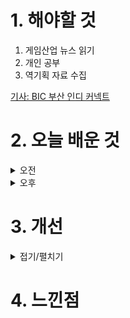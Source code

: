 
# 1. 해야할 것

1. 게임산업 뉴스 읽기 
2. 개인 공부  
3. 역기획 자료 수집

[기사: BIC 부산 인디 커넥트](https://www.gamemeca.com/view.php?gid=1752212)


# 2. 오늘 배운 것

<details>
<summary>오전</summary>

## 오늘의 뉴스
### 부산 인디 커넥트
![image](https://github.com/user-attachments/assets/fa15dc7f-5348-483e-942c-4b47011bcd39)



</details>


<details>
<summary>오후</summary>


</details>




# 3. 개선


<details>
<summary>접기/펼치기</summary>


</details>



# 4. 느낀점


